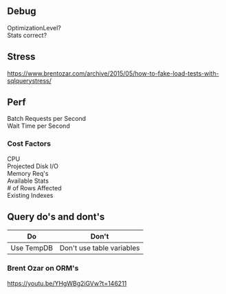 ## Debug  
OptimizationLevel?    
Stats correct?  

## Stress  
https://www.brentozar.com/archive/2015/05/how-to-fake-load-tests-with-sqlquerystress/  

## Perf  
Batch Requests per Second  
Wait Time per Second  

### Cost Factors  
CPU  
Projected Disk I/O  
Memory Req's  
Available Stats  
\# of Rows Affected  
Existing Indexes  

## Query do's and dont's
| Do              | Don't                      |
| -------------   |:-------------:             |
| Use TempDB      | Don't use table variables  |

### Brent Ozar on ORM's  
https://youtu.be/YHgWBg2iGVw?t=146211
